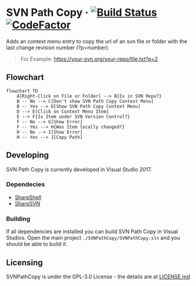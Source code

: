 # SVN Path Copy &middot; [![Build Status](https://travis-ci.org/clFaster/SVNPathCopy.svg?branch=master)](https://travis-ci.org/clFaster/SVNPathCopy) [![CodeFactor](https://www.codefactor.io/repository/github/clfaster/svnpathcopy/badge)](https://www.codefactor.io/repository/github/clfaster/svnpathcopy)

Adds an context menu entry to copy the url of an svn file or folder with the last change revision number (?p=number).
> For Example: https://your-svn.org/your-repo/file.txt?p=2

## Flowchart
```mermaid
flowchart TD
    A[Right-Click on File or Folder] --> B{Is in SVN Repo?}
    B -- No --> C[Don't show SVN Path Copy Context Menu]
    B -- Yes --> D[Show SVN Path Copy Context Menu]
    D --> E[Click on Context Menu Item]
    E --> F{Is Item under SVN Version Control?}
    F -- No --> G[Show Error]
    F -- Yes --> H{Was Item locally changed?}
    H -- No --> I[Show Error]
    H -- Yes --> J[Copy Path]
```

## Developing

SVN Path Copy is currently developed in Visual Studio 2017.

### Dependecies

 - [SharpShell](https://github.com/dwmkerr/sharpshell)
 - [SharpSVN](https://sharpsvn.open.collab.net/)

### Building

If all dependencies are installed you can build SVN Path Copy in Visual Studios.
Open the main project `./SVNPathCopy/SVNPathCopy.sln` and you should be able to build it.

## Licensing

SVNPathCopy is under the GPL-3.0 License - the details are at [LICENSE.md](https://raw.githubusercontent.com/clFaster/SVNPathCopy/master/LICENSE)
